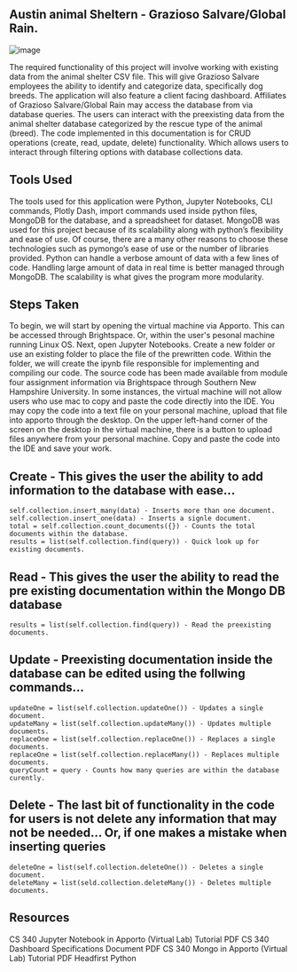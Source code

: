 ## Austin animal Sheltern - Grazioso Salvare/Global Rain.
![image](https://github.com/user-attachments/assets/daa53517-35dc-4138-834a-cc66f49a0d2a)

The required functionality of this project will involve working with existing data from the animal shelter CSV file. This will give Grazioso Salvare employees the ability to identify and categorize data, specifically dog breeds. The application will also feature a client facing dashboard. Affiliates of Grazioso Salvare/Global Rain may access the database from via database queries. The users can interact with the preexisting data from the animal shelter database categorized by the rescue type of the animal (breed). The code implemented in this documentation is for CRUD operations (create, read, update, delete) functionality.  Which allows users to interact through filtering options with database collections data. 

## Tools Used
The tools used for this application were Python, Jupyter Notebooks, CLI commands, Plotly Dash, import commands used inside python files, MongoDB for the database, and a spreadsheet for dataset. MongoDB was used for this project because of its scalability along with python’s flexibility and ease of use. Of course, there are a many other reasons to choose these technologies such as pymongo’s ease of use or the number of libraries provided. Python can handle a verbose amount of data with a few lines of code. Handling large amount of data in real time is better managed through MongoDB. The scalability is what gives the program more modularity.

## Steps Taken
To begin, we will start by opening the virtual machine via Apporto. This can be accessed through Brightspace. Or, within the user's pesonal machine running Linux OS. Next, open Jupyter Notebooks. Create a new folder or use an existing folder to place the file of the prewritten code. Within the folder, we will create the ipynb file responsible for implementing and compiling our code. The source code has been made available from module four assignment information via Brightspace through Southern New Hampshire University. In some instances, the virtual machine will not allow users who use mac to copy and paste the code directly into the IDE. You may copy the code into a text file on your personal machine, upload that file into apporto through the desktop. On the upper left-hand corner of the screen on the desktop in the virtual machine, there is a button to upload files anywhere from your personal machine. Copy and paste the code into the IDE and save your work. 

## Create - This gives the user the ability to add information to the database with ease...
    self.collection.insert_many(data) - Inserts more than one document.
    self.collection.insert_one(data) - Inserts a signle document.
    total = self.collection.count_documents({}) - Counts the total documents within the database.
    results = list(self.collection.find(query)) - Quick look up for existing documents.
    
## Read - This gives the user the ability to read the pre existing documentation within the Mongo DB database
    results = list(self.collection.find(query)) - Read the preexisting documents.

## Update - Preexisting documentation inside the database can be edited using the follwing commands...
    updateOne = list(self.collection.updateOne()) - Updates a single document.
    updateMany = list(self.collection.updateMany()) - Updates multiple documents.
    replaceOne = list(self.collection.replaceOne()) - Replaces a single documents.
    replaceOne = list(self.collection.replaceMany()) - Replaces multiple documents. 
    queryCount = query - Counts how many queries are within the database curently.

## Delete - The last bit of functionality in the code for users is not delete any information that may not be needed... Or, if one makes a mistake when inserting queries
    deleteOne = list(self.collection.deleteOne()) - Deletes a single document.
    deleteMany = list(seld.collection.deleteMany()) - Deletes multiple documents.
    
## Resources
CS 340 Jupyter Notebook in Apporto (Virtual Lab) Tutorial PDF
CS 340 Dashboard Specifications Document PDF
CS 340 Mongo in Apporto (Virtual Lab) Tutorial PDF
Headfirst Python

